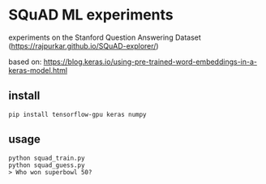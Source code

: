 # SQuAD ML experiments

experiments on the Stanford Question Answering Dataset (https://rajpurkar.github.io/SQuAD-explorer/)

based on:
https://blog.keras.io/using-pre-trained-word-embeddings-in-a-keras-model.html

## install

```
pip install tensorflow-gpu keras numpy
```

## usage

```
python squad_train.py
python squad_guess.py
> Who won superbowl 50?
```
